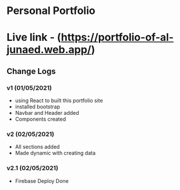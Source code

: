 # Personal Portfolio
# Live link - (https://portfolio-of-al-junaed.web.app/)

## Change Logs
### v1 (01/05/2021)
* using React to built this portfolio site
* installed bootstrap
* Navbar and Header added
* Components created

### v2 (02/05/2021)
* All sections added
* Made dynamic with creating data

### v2.1 (02/05/2021)
* Firebase Deploy Done